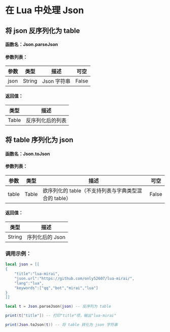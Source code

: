 # 在 Lua 中处理 Json

## 将 json 反序列化为 table

#### 函数名：Json.parseJson

#### 参数列表：

| 参数 | 类型   | 描述       | 可空  |
| ---- | ------ | ---------- | ----- |
| json | String | Json 字符串 | False |

#### 返回值：

| 类型  | 描述             |
| ----- | ---------------- |
| Table | 反序列化后的列表 |

## 将 table 序列化为 json

#### 函数名：Json.toJson

#### 参数列表：

| 参数  | 类型  | 描述                                               | 可空  |
| ----- | ----- | -------------------------------------------------- | ----- |
| table | Table | 欲序列化的 table（不支持列表与字典类型混合的 table） | False |

#### 返回值：

| 类型   | 描述           |
| ------ | -------------- |
| String | 序列化后的 Json |



### 调用示例：

```lua
local json = [[
{
	"title":"lua-mirai",
	"json.url":"https://github.com/only52607/lua-mirai/",
	"lang":"lua",
	"keywords":["qq","bot","mirai","lua"]
}
]]

local t = Json.parseJson(json) -- 反序列为 table

print(t["title"]) -- 打印"title"项，输出"lua-mirai"

print(Json.toJson(t)) -- 将 table 转化为 json 字符串
```


